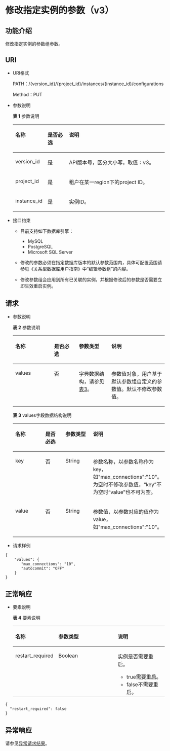 # 修改指定实例的参数（v3）<a name="rds_09_0305"></a>

## 功能介绍<a name="section563650143816"></a>

修改指定实例的参数组参数。

## URI<a name="section116519011384"></a>

-   URI格式

    PATH：/\{version\_id\}/\{project\_id\}/instances/\{instance\_id\}/configurations

    Method：PUT

-   参数说明

    **表 1**  参数说明

    <a name="table156666010383"></a>
    <table><thead align="left"><tr id="row18948107387"><th class="cellrowborder" valign="top" width="21.21%" id="mcps1.2.4.1.1"><p id="p1194880153810"><a name="p1194880153810"></a><a name="p1194880153810"></a>名称</p>
    </th>
    <th class="cellrowborder" valign="top" width="14.14%" id="mcps1.2.4.1.2"><p id="p594815053817"><a name="p594815053817"></a><a name="p594815053817"></a>是否必选</p>
    </th>
    <th class="cellrowborder" valign="top" width="64.64999999999999%" id="mcps1.2.4.1.3"><p id="p394813018383"><a name="p394813018383"></a><a name="p394813018383"></a>说明</p>
    </th>
    </tr>
    </thead>
    <tbody><tr id="row4948120113813"><td class="cellrowborder" valign="top" width="21.21%" headers="mcps1.2.4.1.1 "><p id="p694815010381"><a name="p694815010381"></a><a name="p694815010381"></a>version_id</p>
    </td>
    <td class="cellrowborder" valign="top" width="14.14%" headers="mcps1.2.4.1.2 "><p id="p9948400383"><a name="p9948400383"></a><a name="p9948400383"></a>是</p>
    </td>
    <td class="cellrowborder" valign="top" width="64.64999999999999%" headers="mcps1.2.4.1.3 "><p id="p169484013381"><a name="p169484013381"></a><a name="p169484013381"></a>API版本号，区分大小写，取值：v3。</p>
    </td>
    </tr>
    <tr id="row2948130153820"><td class="cellrowborder" valign="top" width="21.21%" headers="mcps1.2.4.1.1 "><p id="p129488015381"><a name="p129488015381"></a><a name="p129488015381"></a>project_id</p>
    </td>
    <td class="cellrowborder" valign="top" width="14.14%" headers="mcps1.2.4.1.2 "><p id="p29482006386"><a name="p29482006386"></a><a name="p29482006386"></a>是</p>
    </td>
    <td class="cellrowborder" valign="top" width="64.64999999999999%" headers="mcps1.2.4.1.3 "><p id="p1594814073813"><a name="p1594814073813"></a><a name="p1594814073813"></a>租户在某一region下的project ID。</p>
    </td>
    </tr>
    <tr id="row17948707388"><td class="cellrowborder" valign="top" width="21.21%" headers="mcps1.2.4.1.1 "><p id="p1094811012382"><a name="p1094811012382"></a><a name="p1094811012382"></a>instance_id</p>
    </td>
    <td class="cellrowborder" valign="top" width="14.14%" headers="mcps1.2.4.1.2 "><p id="p4948205386"><a name="p4948205386"></a><a name="p4948205386"></a>是</p>
    </td>
    <td class="cellrowborder" valign="top" width="64.64999999999999%" headers="mcps1.2.4.1.3 "><p id="p194814033815"><a name="p194814033815"></a><a name="p194814033815"></a>实例ID。</p>
    </td>
    </tr>
    </tbody>
    </table>


-   接口约束
    -   目前支持如下数据库引擎：
        -   MySQL
        -   PostgreSQL
        -   Microsoft SQL Server

    -   修改的参数必须在指定数据库版本的默认参数范围内，具体可配置范围请参见《关系型数据库用户指南》中“编辑参数组”的内容。
    -   修改参数组会应用到所有已关联的实例，并根据修改后的参数是否需要立即生效重启实例。


## 请求<a name="section37136013381"></a>

-   参数说明

    **表 2**  参数说明

    <a name="table17301053815"></a>
    <table><thead align="left"><tr id="row17964120113817"><th class="cellrowborder" valign="top" width="25.509999999999998%" id="mcps1.2.5.1.1"><p id="p1296414014382"><a name="p1296414014382"></a><a name="p1296414014382"></a>名称</p>
    </th>
    <th class="cellrowborder" valign="top" width="16.33%" id="mcps1.2.5.1.2"><p id="p119641902388"><a name="p119641902388"></a><a name="p119641902388"></a>是否必选</p>
    </th>
    <th class="cellrowborder" valign="top" width="21.43%" id="mcps1.2.5.1.3"><p id="p14964140103819"><a name="p14964140103819"></a><a name="p14964140103819"></a>参数类型</p>
    </th>
    <th class="cellrowborder" valign="top" width="36.730000000000004%" id="mcps1.2.5.1.4"><p id="p1596410023814"><a name="p1596410023814"></a><a name="p1596410023814"></a>说明</p>
    </th>
    </tr>
    </thead>
    <tbody><tr id="row7964102380"><td class="cellrowborder" valign="top" width="25.509999999999998%" headers="mcps1.2.5.1.1 "><p id="p179641309380"><a name="p179641309380"></a><a name="p179641309380"></a>values</p>
    </td>
    <td class="cellrowborder" valign="top" width="16.33%" headers="mcps1.2.5.1.2 "><p id="p169644053814"><a name="p169644053814"></a><a name="p169644053814"></a>否</p>
    </td>
    <td class="cellrowborder" valign="top" width="21.43%" headers="mcps1.2.5.1.3 "><p id="p09646073812"><a name="p09646073812"></a><a name="p09646073812"></a>字典数据结构，请参见<a href="#rds_09_0305__table12745180163820">表3</a>。</p>
    </td>
    <td class="cellrowborder" valign="top" width="36.730000000000004%" headers="mcps1.2.5.1.4 "><p id="p09641305389"><a name="p09641305389"></a><a name="p09641305389"></a>参数值对象，用户基于默认参数组自定义的参数值。默认不修改参数值。</p>
    </td>
    </tr>
    </tbody>
    </table>

    **表 3**  values字段数据结构说明

    <a name="table12745180163820"></a>
    <table><thead align="left"><tr id="row19643018386"><th class="cellrowborder" valign="top" width="24.490000000000002%" id="mcps1.2.5.1.1"><p id="p896413010389"><a name="p896413010389"></a><a name="p896413010389"></a>名称</p>
    </th>
    <th class="cellrowborder" valign="top" width="17.349999999999998%" id="mcps1.2.5.1.2"><p id="p149647093818"><a name="p149647093818"></a><a name="p149647093818"></a>是否必选</p>
    </th>
    <th class="cellrowborder" valign="top" width="21.43%" id="mcps1.2.5.1.3"><p id="p1096416010381"><a name="p1096416010381"></a><a name="p1096416010381"></a>参数类型</p>
    </th>
    <th class="cellrowborder" valign="top" width="36.730000000000004%" id="mcps1.2.5.1.4"><p id="p1964150113810"><a name="p1964150113810"></a><a name="p1964150113810"></a>说明</p>
    </th>
    </tr>
    </thead>
    <tbody><tr id="row696470153811"><td class="cellrowborder" valign="top" width="24.490000000000002%" headers="mcps1.2.5.1.1 "><p id="p17964130193815"><a name="p17964130193815"></a><a name="p17964130193815"></a>key</p>
    </td>
    <td class="cellrowborder" valign="top" width="17.349999999999998%" headers="mcps1.2.5.1.2 "><p id="p1096417018381"><a name="p1096417018381"></a><a name="p1096417018381"></a>否</p>
    </td>
    <td class="cellrowborder" valign="top" width="21.43%" headers="mcps1.2.5.1.3 "><p id="p4964100163820"><a name="p4964100163820"></a><a name="p4964100163820"></a>String</p>
    </td>
    <td class="cellrowborder" valign="top" width="36.730000000000004%" headers="mcps1.2.5.1.4 "><p id="p19642053818"><a name="p19642053818"></a><a name="p19642053818"></a>参数名称，以参数名称作为key，如"max_connections":"10"。为空时不修改参数值，<span class="parmname" id="parmname414055112214"><a name="parmname414055112214"></a><a name="parmname414055112214"></a>“key”</span>不为空时<span class="parmname" id="parmname18431754162215"><a name="parmname18431754162215"></a><a name="parmname18431754162215"></a>“value”</span>也不可为空。</p>
    </td>
    </tr>
    <tr id="row1196415053814"><td class="cellrowborder" valign="top" width="24.490000000000002%" headers="mcps1.2.5.1.1 "><p id="p696411018385"><a name="p696411018385"></a><a name="p696411018385"></a>value</p>
    </td>
    <td class="cellrowborder" valign="top" width="17.349999999999998%" headers="mcps1.2.5.1.2 "><p id="p9964401383"><a name="p9964401383"></a><a name="p9964401383"></a>否</p>
    </td>
    <td class="cellrowborder" valign="top" width="21.43%" headers="mcps1.2.5.1.3 "><p id="p09647018388"><a name="p09647018388"></a><a name="p09647018388"></a>String</p>
    </td>
    <td class="cellrowborder" valign="top" width="36.730000000000004%" headers="mcps1.2.5.1.4 "><p id="p209641004383"><a name="p209641004383"></a><a name="p209641004383"></a>参数值，以参数对应的值作为value，如"max_connections":"10"。</p>
    </td>
    </tr>
    </tbody>
    </table>


-   请求样例

```
{ 
    "values": { 
       "max_connections": "10", 
       "autocommit": "OFF" 
    }
}
```

## 正常响应<a name="section77762093812"></a>

-   要素说明

    **表 4**  要素说明

    <a name="table1477614093818"></a>
    <table><thead align="left"><tr id="row6964308384"><th class="cellrowborder" valign="top" width="25.509999999999998%" id="mcps1.2.4.1.1"><p id="p1096410017380"><a name="p1096410017380"></a><a name="p1096410017380"></a>名称</p>
    </th>
    <th class="cellrowborder" valign="top" width="40.82%" id="mcps1.2.4.1.2"><p id="p129648023816"><a name="p129648023816"></a><a name="p129648023816"></a>参数类型</p>
    </th>
    <th class="cellrowborder" valign="top" width="33.67%" id="mcps1.2.4.1.3"><p id="p169647014384"><a name="p169647014384"></a><a name="p169647014384"></a>说明</p>
    </th>
    </tr>
    </thead>
    <tbody><tr id="row096412073812"><td class="cellrowborder" valign="top" width="25.509999999999998%" headers="mcps1.2.4.1.1 "><p id="p896419003819"><a name="p896419003819"></a><a name="p896419003819"></a>restart_required</p>
    </td>
    <td class="cellrowborder" valign="top" width="40.82%" headers="mcps1.2.4.1.2 "><p id="p1396417033819"><a name="p1396417033819"></a><a name="p1396417033819"></a>Boolean</p>
    </td>
    <td class="cellrowborder" valign="top" width="33.67%" headers="mcps1.2.4.1.3 "><p id="p0964100183811"><a name="p0964100183811"></a><a name="p0964100183811"></a>实例是否需要重启。</p>
    <a name="ul896417073811"></a><a name="ul896417073811"></a><ul id="ul896417073811"><li>true需要重启。</li><li>false不需要重启。</li></ul>
    </td>
    </tr>
    </tbody>
    </table>


```
{
  "restart_required": false
}
```

## 异常响应<a name="section5807140173818"></a>

请参见[异常请求结果](异常请求结果.md)。


